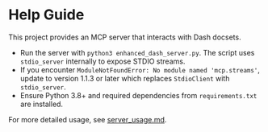 # Help Guide

This project provides an MCP server that interacts with Dash docsets.

- Run the server with `python3 enhanced_dash_server.py`. The script uses
  `stdio_server` internally to expose STDIO streams.
- If you encounter `ModuleNotFoundError: No module named 'mcp.streams'`,
  update to version 1.1.3 or later which replaces `StdioClient` with
  `stdio_server`.
- Ensure Python 3.8+ and required dependencies from `requirements.txt` are installed.

For more detailed usage, see [server_usage.md](server_usage.md).
